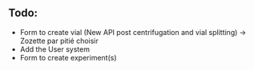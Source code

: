 ## Todo:

- Form to create vial (New API post centrifugation and vial splitting) -> Zozette par pitié choisir
- Add the User system
- Form to create experiment(s)
